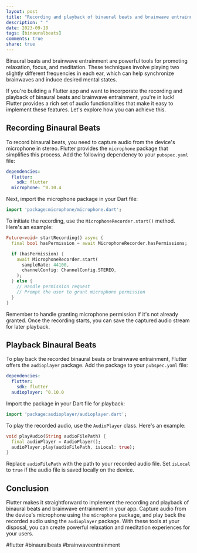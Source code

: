 ```yaml
---
layout: post
title: "Recording and playback of binaural beats and brainwave entrainment in Flutter"
description: " "
date: 2023-09-18
tags: [binauralbeats]
comments: true
share: true
---
```


Binaural beats and brainwave entrainment are powerful tools for promoting relaxation, focus, and meditation. These techniques involve playing two slightly different frequencies in each ear, which can help synchronize brainwaves and induce desired mental states.

If you're building a Flutter app and want to incorporate the recording and playback of binaural beats and brainwave entrainment, you're in luck! Flutter provides a rich set of audio functionalities that make it easy to implement these features. Let's explore how you can achieve this.

## Recording Binaural Beats

To record binaural beats, you need to capture audio from the device's microphone in stereo. Flutter provides the `microphone` package that simplifies this process. Add the following dependency to your `pubspec.yaml` file:

```yaml
dependencies:
  flutter:
    sdk: flutter
  microphone: ^0.10.4
```

Next, import the microphone package in your Dart file:

```dart
import 'package:microphone/microphone.dart';
```

To initiate the recording, use the `MicrophoneRecorder.start()` method. Here's an example:

```dart
Future<void> startRecording() async {
  final bool hasPermission = await MicrophoneRecorder.hasPermissions;

  if (hasPermission) {
    await MicrophoneRecorder.start(
      sampleRate: 44100,
      channelConfig: ChannelConfig.STEREO,
    );
  } else {
    // Handle permission request
    // Prompt the user to grant microphone permission
  }
}
```

Remember to handle granting microphone permission if it's not already granted. Once the recording starts, you can save the captured audio stream for later playback.

## Playback Binaural Beats

To play back the recorded binaural beats or brainwave entrainment, Flutter offers the `audioplayer` package. Add the package to your `pubspec.yaml` file:

```yaml
dependencies:
  flutter:
    sdk: flutter
  audioplayer: ^0.10.0
```

Import the package in your Dart file for playback:

```dart
import 'package:audioplayer/audioplayer.dart';
```

To play the recorded audio, use the `AudioPlayer` class. Here's an example:

```dart
void playAudio(String audioFilePath) {
  final audioPlayer = AudioPlayer();
  audioPlayer.play(audioFilePath, isLocal: true);
}
```

Replace `audioFilePath` with the path to your recorded audio file. Set `isLocal` to `true` if the audio file is saved locally on the device.

## Conclusion

Flutter makes it straightforward to implement the recording and playback of binaural beats and brainwave entrainment in your app. Capture audio from the device's microphone using the `microphone` package, and play back the recorded audio using the `audioplayer` package. With these tools at your disposal, you can create powerful relaxation and meditation experiences for your users.

#flutter #binauralbeats #brainwaveentrainment